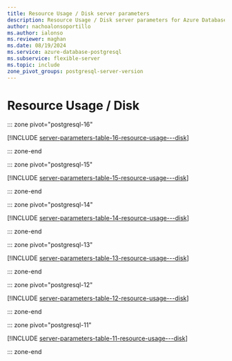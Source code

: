 ```yaml
---
title: Resource Usage / Disk server parameters
description: Resource Usage / Disk server parameters for Azure Database for PostgreSQL - Flexible Server.
author: nachoalonsoportillo
ms.author: ialonso
ms.reviewer: maghan
ms.date: 08/19/2024
ms.service: azure-database-postgresql
ms.subservice: flexible-server
ms.topic: include
zone_pivot_groups: postgresql-server-version
---
```

# Resource Usage / Disk


::: zone pivot="postgresql-16"

[!INCLUDE [server-parameters-table-16-resource-usage---disk](./includes/server-parameters-table-16-resource-usage---disk.md)]

::: zone-end


::: zone pivot="postgresql-15"

[!INCLUDE [server-parameters-table-15-resource-usage---disk](./includes/server-parameters-table-15-resource-usage---disk.md)]

::: zone-end


::: zone pivot="postgresql-14"

[!INCLUDE [server-parameters-table-14-resource-usage---disk](./includes/server-parameters-table-14-resource-usage---disk.md)]

::: zone-end


::: zone pivot="postgresql-13"

[!INCLUDE [server-parameters-table-13-resource-usage---disk](./includes/server-parameters-table-13-resource-usage---disk.md)]

::: zone-end


::: zone pivot="postgresql-12"

[!INCLUDE [server-parameters-table-12-resource-usage---disk](./includes/server-parameters-table-12-resource-usage---disk.md)]

::: zone-end


::: zone pivot="postgresql-11"

[!INCLUDE [server-parameters-table-11-resource-usage---disk](./includes/server-parameters-table-11-resource-usage---disk.md)]

::: zone-end


